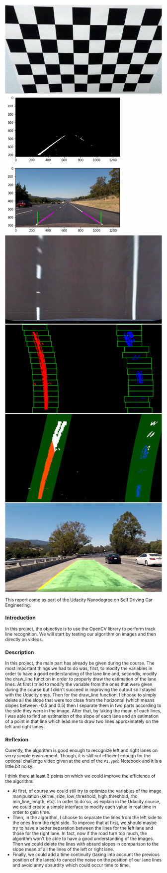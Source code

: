 

![a](output_images/Undistorted_Image.png) <!-- .element height="50%" width="50%" -->
![](output_images/img_test6_after_pipeline.png)
![](output_images/straight_lines2_for_perspectives.png) 
![](output_images/Undistorted_and_Warped_Image.png) <!-- .element height="50%" width="50%" -->
![](output_images/detection_of_the_lanes.png) <!-- .element height="50%" width="50%" -->
![](output_images/search_around_the_lanes.png) <!-- .element height="50%" width="50%" -->
![](output_images/green_Area.png) <!-- .element height="50%" width="50%" -->

This report come as part of the Udacity Nanodegree on Self Driving Car Engineering.

### Introduction
  In this project, the objective is to use the OpenCV library to perform track line recognition. We will start by testing our algorithm on images and then directly on videos.


### Description
  In this project, the main part has already be given during the course. The most important things we had to do was, first, to modify the variables in order to have a good enderstanding of the lane line and, secondly, modify the draw_line function in order to properly draw the estimation of the lane lines.
  At first I tried to modify the variable from the ones that were given during the course but I didn't succeed in improving the output so I stayed with the Udacity ones.
  Then for the draw_line function, I choose to simply delete all the slope that were too close from the horizontal (which means slopes between -0.5 and 0.5) then I separate them in two parts according to the side they were in the image. After that, by taking the mean of each lines, I was able to find an estimation of the slope of each lane and an estimation of a point in that line which lead me to draw two lines approximately on the left and right lanes.

### Reflexion
  Curently, the algorithm is good enough to recognize left and right lanes on verry simple environment. Though, it is still not efficient enough for the optional challenge video given at the end of the `P1.ypnb` Notebook and it is a little bit noisy.
  
  I think there at least 3 points on which we could improve the efficience of the algorithm:
  
- At first, of course we could still try to optimize the variables of the image manipulation (kernel_size, low_threshold, high_threshold, rho, min_line_length, etc). In order to do so, as explain in the Udacity course, we could create a simple interface to modify each value in real time in order to gain time.
- Then, in the algorithm, I choose to separate the lines from the left side to the ones from the right side. To improve that at first, we should maybe try to have a better separation between the lines for the left lane and those for the right lane. In fact, now if the road turn too much, the algorithm won't be able to have a good understanding of the images. Then we could delete the lines with absurd slopes in comparison to the slope mean of all the lines of the left or right lane.
- Finally, we could add a time continuity (taking into account the previous position of the lanes) to cancel the noise on the position of our lane lines and avoid anny absurdity which could occur time to time.
